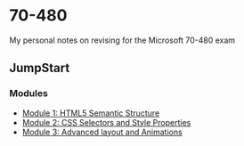 # 70-480

My personal notes on revising for the Microsoft 70-480 exam

## JumpStart

### Modules

- [Module 1: HTML5 Semantic Structure](./jumpstart/1.md)
- [Module 2: CSS Selectors and Style Properties](./jumpstart/2.md)
- [Module 3: Advanced layout and Animations](./jumpstart/3.md)
